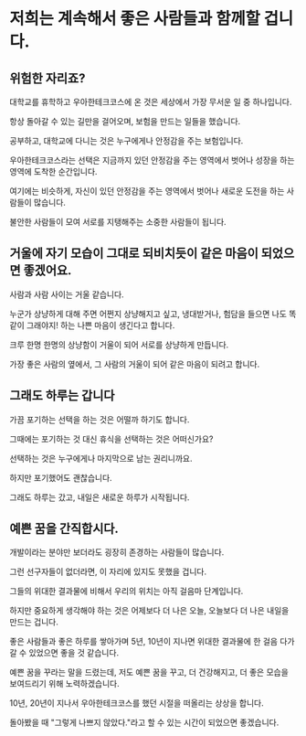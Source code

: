 # 저희는 계속해서 좋은 사람들과 함께할 겁니다.

## 위험한 자리죠?

대학교를 휴학하고 우아한테크코스에 온 것은 세상에서 가장 무서운 일 중 하나입니다.  

항상 돌아갈 수 있는 길만을 걸어오며, 보험을 만드는 일들을 했습니다.  

공부하고, 대학교에 다니는 것은 누구에게나 안정감을 주는 보험입니다.  

우아한테크코스라는 선택은 지금까지 있던 안정감을 주는 영역에서 벗어나 성장을 하는 영역에 도착한 순간입니다.  

여기에는 비슷하게, 자신이 있던 안정감을 주는 영역에서 벗어나 새로운 도전을 하는 사람들이 많습니다.  

불안한 사람들이 모여 서로를 지탱해주는 소중한 사람들이 됩니다.

## 거울에 자기 모습이 그대로 되비치듯이 같은 마음이 되었으면 좋겠어요.  

사람과 사람 사이는 거울 같습니다.  

누군가 상냥하게 대해 주면 어쩐지 상냥해지고 싶고, 냉대받거나, 험담을 들으면 나도 똑같이 그래야지! 하는 나쁜 마음이 생긴다고 합니다.  

크루 한명 한명의 상냥함이 거울이 되어 서로를 상냥하게 만듭니다.   

가장 좋은 사람의 옆에서, 그 사람의 거울이 되어 같은 마음이 되려고 합니다.  

## 그래도 하루는 갑니다  

가끔 포기하는 선택을 하는 것은 어떨까 하기도 합니다.  

그때에는 포기하는 것 대신 휴식을 선택하는 것은 어떠신가요?  

선택하는 것은 누구에게나 마지막으로 남는 권리니까요.  

하지만 포기했어도 괜찮습니다.  

그래도 하루는 갔고, 내일은 새로운 하루가 시작됩니다.  

## 예쁜 꿈을 간직합시다.  

개발이라는 분야만 보더라도 굉장히 존경하는 사람들이 많습니다.  

그런 선구자들이 없더라면, 이 자리에 있지도 못했을 겁니다.  

그들의 위대한 결과물에 비해서 우리의 위치는 아직 걸음마 단계입니다.  

하지만 중요하게 생각해야 하는 것은 어제보다 더 나은 오늘, 오늘보다 더 나은 내일을 만드는 겁니다.  

좋은 사람들과 좋은 하루를 쌓아가며 5년, 10년이 지나면 위대한 결과물에 한 걸음 다가갈 수 있었으면 좋을 것 같습니다.  

예쁜 꿈을 꾸라는 말을 드렸는데, 저도 예쁜 꿈을 꾸고, 더 건강해지고, 더 좋은 모습을 보여드리기 위해 노력하겠습니다.  

10년, 20년이 지나서 우아한테크코스를 했던 시절을 떠올리는 상상을 합니다.  

돌아봤을 때 "그렇게 나쁘지 않았다."라고 할 수 있는 시간이 되었으면 좋겠습니다.   

